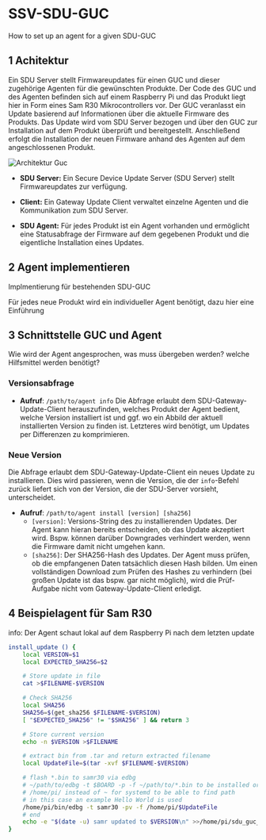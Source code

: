 # SSV-SDU-GUC
How to set up an agent for a given SDU-GUC

## 1 Achitektur
Ein SDU Server stellt Firmwareupdates für einen GUC und dieser zugehörige Agenten für die gewünschten Produkte.
Der Code des GUC und des Agenten befinden sich auf einem Raspberry Pi und das Produkt liegt hier in Form eines Sam R30 Mikrocontrollers vor.
Der GUC veranlasst ein Update basierend auf Informationen über die aktuelle Firmware des Produkts. Das Update wird vom SDU Server bezogen und über den GUC zur Installation auf dem Produkt überprüft und bereitgestellt. Anschließend erfolgt die Installation der neuen Firmware anhand des Agenten auf dem angeschlossenen Produkt.

![Architektur Guc](https://user-images.githubusercontent.com/59482387/132204706-ce3661f2-0328-4731-bce8-013f67b2ba7d.PNG)

* **SDU Server:** Ein Secure Device Update Server (SDU Server) stellt Firmwareupdates zur verfügung.

* **Client:** Ein Gateway Update Client verwaltet einzelne Agenten und die Kommunikation zum SDU Server.

* **SDU Agent:** Für jedes Produkt ist ein Agent vorhanden und ermöglicht eine Statusabfrage der Firmware auf dem gegebenen Produkt und die eigentliche Installation eines Updates.


## 2 Agent implementieren
Implmentierung für bestehenden SDU-GUC

Für jedes neue Produkt wird ein individueller Agent benötigt, dazu hier eine Einführung 



## 3 Schnittstelle GUC und Agent
Wie wird der Agent angesprochen, was muss übergeben werden? welche Hilfsmittel werden benötigt?
### Versionsabfrage
* **Aufruf**: `/path/to/agent info`
Die Abfrage erlaubt dem SDU-Gateway-Update-Client herauszufinden, welches Produkt der Agent bedient, welche Version installiert ist und ggf. wo ein Abbild der aktuell installierten Version zu finden ist. Letzteres wird benötigt, um Updates per Differenzen zu komprimieren.

### Neue Version

Die Abfrage erlaubt dem SDU-Gateway-Update-Client ein neues Update zu installieren. Dies wird passieren, wenn die Version, die der `info`-Befehl zurück liefert sich von der Version, die der SDU-Server vorsieht, unterscheidet.

* **Aufruf**: `/path/to/agent install [version] [sha256]`
   - `[version]`: Versions-String des zu installierenden Updates. Der Agent kann hieran bereits entscheiden, ob das Update akzeptiert wird. Bspw. können darüber Downgrades verhindert werden, wenn die Firmware damit nicht umgehen kann.
   - `[sha256]`: Der SHA256-Hash des Updates. Der Agent muss prüfen, ob die empfangenen Daten tatsächlich diesen Hash bilden. Um einen vollständigen Download zum Prüfen des Hashes zu verhindern (bei großen Update ist das bspw. gar nicht möglich), wird die Prüf-Aufgabe nicht vom Gateway-Update-Client erledigt.


## 4 Beispielagent für Sam R30
info: Der Agent schaut lokal auf dem Raspberry Pi nach dem letzten update
```bash
install_update () {
	local VERSION=$1
	local EXPECTED_SHA256=$2

	# Store update in file
	cat >$FILENAME-$VERSION

	# Check SHA256
	local SHA256
	SHA256=$(get_sha256 $FILENAME-$VERSION)
	[ "$EXPECTED_SHA256" != "$SHA256" ] && return 3

	# Store current version
	echo -n $VERSION >$FILENAME

	# extract bin from .tar and return extracted filename
	local UpdateFile=$(tar -xvf $FILENAME-$VERSION)

	# flash *.bin to samr30 via edbg
	# ~/path/to/edbg -t $BOARD -p -f ~/path/to/*.bin to be installed or flashed
	# /home/pi/ instead of ~ for systemd to be able to find path
	# in this case an example Hello World is used
	/home/pi/bin/edbg -t samr30 -pv -f /home/pi/$UpdateFile	
	# end
	echo -e "$(date -u) samr updated to $VERSION\n" >>/home/pi/sdu_guc_ssv/clients/sam-r30/sam-r30_fwUpdate_logfile.txt
}
```
